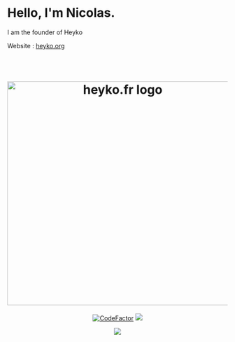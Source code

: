 # Hello, I'm Nicolas.

I am the founder of Heyko

Website : <a href="https://heyko.org/">heyko.org</a>


<h1 align="center">
  <br>
  <img src="https://heyko.fr/img/heyko.png" alt="heyko.fr logo" width="512">
  <br>
</h1>

<p align="center">
  <a href="https://www.codefactor.io/repository/github/heyko-studio/heyko.org"><img src="https://www.codefactor.io/repository/github/heyko-studio/heyko.org/badge?s=f070eb6465e93f3e8f483111883e8538c66d3bc8" alt="CodeFactor" /></a>
    <a href="https://discord.gg/4Qk5kBT9UX" alt="discord">
        <img src="https://img.shields.io/discord/655099662424080384?label=chat&logo=discord"/>
    </a>
</p>

<p align="center">
  <img align="center" src="https://github-readme-stats.vercel.app/api?username=Marchand-Nicolas&show_icons=true&title_color=ffffff&text_color=ffffff&bg_color=35,50A0E8,7CD8FF&hide_border=true&count_private=true" >
</p>
